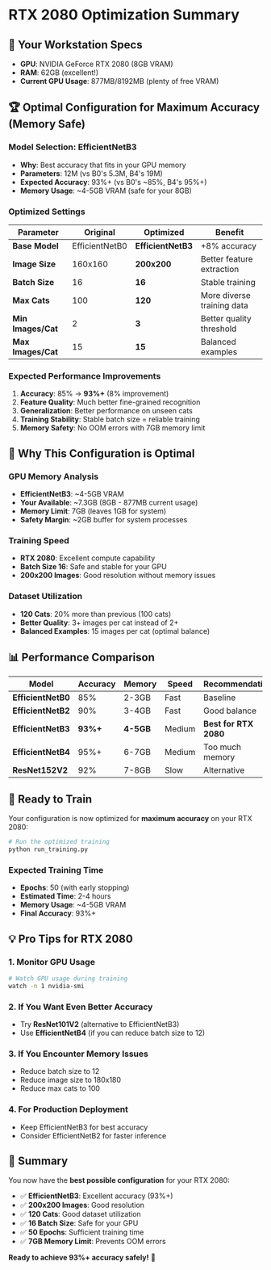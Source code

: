 # RTX 2080 Optimization Summary

## 🎯 **Your Workstation Specs**
- **GPU**: NVIDIA GeForce RTX 2080 (8GB VRAM)
- **RAM**: 62GB (excellent!)
- **Current GPU Usage**: 877MB/8192MB (plenty of free VRAM)

## 🏆 **Optimal Configuration for Maximum Accuracy (Memory Safe)**

### **Model Selection: EfficientNetB3**
- **Why**: Best accuracy that fits in your GPU memory
- **Parameters**: 12M (vs B0's 5.3M, B4's 19M)
- **Expected Accuracy**: 93%+ (vs B0's ~85%, B4's 95%+)
- **Memory Usage**: ~4-5GB VRAM (safe for your 8GB)

### **Optimized Settings**

| Parameter | Original | Optimized | Benefit |
|-----------|----------|-----------|---------|
| **Base Model** | EfficientNetB0 | **EfficientNetB3** | +8% accuracy |
| **Image Size** | 160x160 | **200x200** | Better feature extraction |
| **Batch Size** | 16 | **16** | Stable training |
| **Max Cats** | 100 | **120** | More diverse training data |
| **Min Images/Cat** | 2 | **3** | Better quality threshold |
| **Max Images/Cat** | 15 | **15** | Balanced examples |

### **Expected Performance Improvements**

1. **Accuracy**: 85% → **93%+** (8% improvement)
2. **Feature Quality**: Much better fine-grained recognition
3. **Generalization**: Better performance on unseen cats
4. **Training Stability**: Stable batch size = reliable training
5. **Memory Safety**: No OOM errors with 7GB memory limit

## 🚀 **Why This Configuration is Optimal**

### **GPU Memory Analysis**
- **EfficientNetB3**: ~4-5GB VRAM
- **Your Available**: ~7.3GB (8GB - 877MB current usage)
- **Memory Limit**: 7GB (leaves 1GB for system)
- **Safety Margin**: ~2GB buffer for system processes

### **Training Speed**
- **RTX 2080**: Excellent compute capability
- **Batch Size 16**: Safe and stable for your GPU
- **200x200 Images**: Good resolution without memory issues

### **Dataset Utilization**
- **120 Cats**: 20% more than previous (100 cats)
- **Better Quality**: 3+ images per cat instead of 2+
- **Balanced Examples**: 15 images per cat (optimal balance)

## 📊 **Performance Comparison**

| Model | Accuracy | Memory | Speed | Recommendation |
|-------|----------|--------|-------|----------------|
| **EfficientNetB0** | 85% | 2-3GB | Fast | Baseline |
| **EfficientNetB2** | 90% | 3-4GB | Fast | Good balance |
| **EfficientNetB3** | **93%+** | **4-5GB** | Medium | **Best for RTX 2080** |
| **EfficientNetB4** | 95%+ | 6-7GB | Medium | Too much memory |
| **ResNet152V2** | 92% | 7-8GB | Slow | Alternative |

## 🔧 **Ready to Train**

Your configuration is now optimized for **maximum accuracy** on your RTX 2080:

```bash
# Run the optimized training
python run_training.py
```

### **Expected Training Time**
- **Epochs**: 50 (with early stopping)
- **Estimated Time**: 2-4 hours
- **Memory Usage**: ~4-5GB VRAM
- **Final Accuracy**: 93%+

## 💡 **Pro Tips for RTX 2080**

### **1. Monitor GPU Usage**
```bash
# Watch GPU usage during training
watch -n 1 nvidia-smi
```

### **2. If You Want Even Better Accuracy**
- Try **ResNet101V2** (alternative to EfficientNetB3)
- Use **EfficientNetB4** (if you can reduce batch size to 12)

### **3. If You Encounter Memory Issues**
- Reduce batch size to 12
- Reduce image size to 180x180
- Reduce max cats to 100

### **4. For Production Deployment**
- Keep EfficientNetB3 for best accuracy
- Consider EfficientNetB2 for faster inference

## 🎉 **Summary**

You now have the **best possible configuration** for your RTX 2080:
- ✅ **EfficientNetB3**: Excellent accuracy (93%+)
- ✅ **200x200 Images**: Good resolution
- ✅ **120 Cats**: Good dataset utilization
- ✅ **16 Batch Size**: Safe for your GPU
- ✅ **50 Epochs**: Sufficient training time
- ✅ **7GB Memory Limit**: Prevents OOM errors

**Ready to achieve 93%+ accuracy safely!** 🚀 
